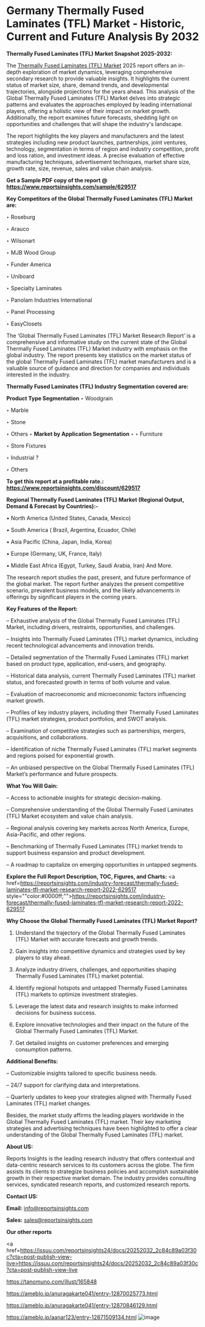 # Germany Thermally Fused Laminates (TFL) Market - Historic, Current and Future Analysis By 2032

<strong>Thermally Fused Laminates (TFL) Market Snapshot 2025-2032:</strong>

The <a href=https://www.reportsinsights.com/sample/629517>Thermally Fused Laminates (TFL) Market</a> 2025 report offers an in-depth exploration of market dynamics, leveraging comprehensive secondary research to provide valuable insights. It highlights the current status of market size, share, demand trends, and developmental trajectories, alongside projections for the years ahead. This analysis of the Global Thermally Fused Laminates (TFL) Market delves into strategic patterns and evaluates the approaches employed by leading international players, offering a holistic view of their impact on market growth. Additionally, the report examines future forecasts, shedding light on opportunities and challenges that will shape the industry's landscape.

The report highlights the key players and manufacturers and the latest strategies including new product launches, partnerships, joint ventures, technology, segmentation in terms of region and industry competition, profit and loss ration, and investment ideas. A precise evaluation of effective manufacturing techniques, advertisement techniques, market share size, growth rate, size, revenue, sales and value chain analysis.

<strong>Get a Sample PDF copy of the report @ <a href=https://www.reportsinsights.com/sample/629517 style=color:#0000ff;>https://www.reportsinsights.com/sample/629517</a></strong>

<strong>Key Competitors of the Global Thermally Fused Laminates (TFL) Market are:</strong>

‣ Roseburg

‣ Arauco

‣ Wilsonart

‣ MJB Wood Group

‣ Funder America

‣ Uniboard

‣ Specialty Laminates

‣ Panolam Industries International

‣ Panel Processing

‣ EasyClosets

The ‘Global Thermally Fused Laminates (TFL) Market Research Report’ is a comprehensive and informative study on the current state of the Global Thermally Fused Laminates (TFL) Market industry with emphasis on the global industry. The report presents key statistics on the market status of the global Thermally Fused Laminates (TFL) market manufacturers and is a valuable source of guidance and direction for companies and individuals interested in the industry.

<strong>Thermally Fused Laminates (TFL) Industry Segmentation covered are:</strong>

<strong>Product Type Segmentation</strong>
‣
Woodgrain

‣ Marble

‣ Stone

‣ Others
‣ 
<strong>Market by Application Segmentation</strong>
‣
‣  Furniture

‣ Store Fixtures

‣ Industrial ?

‣ Others

<strong>To get this report at a profitable rate.: <a href=https://www.reportsinsights.com/discount/629517 style=color:#0000ff;>https://www.reportsinsights.com/discount/629517</a></strong>

<strong>Regional Thermally Fused Laminates (TFL) Market (Regional Output, Demand &amp; Forecast by Countries):-</strong>

• North America (United States, Canada, Mexico)

• South America ( Brazil, Argentina, Ecuador, Chile)

• Asia Pacific (China, Japan, India, Korea)

• Europe (Germany, UK, France, Italy)

• Middle East Africa (Egypt, Turkey, Saudi Arabia, Iran) And More.

The research report studies the past, present, and future performance of the global market. The report further analyzes the present competitive scenario, prevalent business models, and the likely advancements in offerings by significant players in the coming years.

<strong>Key Features of the Report:</strong>

– Exhaustive analysis of the Global Thermally Fused Laminates (TFL) Market, including drivers, restraints, opportunities, and challenges.

– Insights into Thermally Fused Laminates (TFL) market dynamics, including recent technological advancements and innovation trends.

– Detailed segmentation of the Thermally Fused Laminates (TFL) market based on product type, application, end-users, and geography.

– Historical data analysis, current Thermally Fused Laminates (TFL) market status, and forecasted growth in terms of both volume and value.

– Evaluation of macroeconomic and microeconomic factors influencing market growth.

– Profiles of key industry players, including their Thermally Fused Laminates (TFL) market strategies, product portfolios, and SWOT analysis.

– Examination of competitive strategies such as partnerships, mergers, acquisitions, and collaborations.

– Identification of niche Thermally Fused Laminates (TFL) market segments and regions poised for exponential growth.

– An unbiased perspective on the Global Thermally Fused Laminates (TFL) Market’s performance and future prospects.

<strong>What You Will Gain:</strong>

– Access to actionable insights for strategic decision-making.

– Comprehensive understanding of the Global Thermally Fused Laminates (TFL) Market ecosystem and value chain analysis.

– Regional analysis covering key markets across North America, Europe, Asia-Pacific, and other regions.

– Benchmarking of Thermally Fused Laminates (TFL) market trends to support business expansion and product development.

– A roadmap to capitalize on emerging opportunities in untapped segments.

<strong>Explore the Full Report Description, TOC, Figures, and Charts:</strong>
<a href=https://reportsinsights.com/industry-forecast/thermally-fused-laminates-tfl-market-research-report-2022-629517 style=""color:#0000ff;"">https://reportsinsights.com/industry-forecast/thermally-fused-laminates-tfl-market-research-report-2022-629517</a>

<strong>Why Choose the Global Thermally Fused Laminates (TFL) Market Report?</strong>

1. Understand the trajectory of the Global Thermally Fused Laminates (TFL) Market with accurate forecasts and growth trends.

2. Gain insights into competitive dynamics and strategies used by key players to stay ahead.

3. Analyze industry drivers, challenges, and opportunities shaping Thermally Fused Laminates (TFL) market potential.

4. Identify regional hotspots and untapped Thermally Fused Laminates (TFL) markets to optimize investment strategies.

5. Leverage the latest data and research insights to make informed decisions for business success.

6. Explore innovative technologies and their impact on the future of the Global Thermally Fused Laminates (TFL) Market.

7. Get detailed insights on customer preferences and emerging consumption patterns.

<strong>Additional Benefits:</strong>

– Customizable insights tailored to specific business needs.

– 24/7 support for clarifying data and interpretations.

– Quarterly updates to keep your strategies aligned with Thermally Fused Laminates (TFL) market changes.

Besides, the market study affirms the leading players worldwide in the Global Thermally Fused Laminates (TFL) market. Their key marketing strategies and advertising techniques have been highlighted to offer a clear understanding of the Global Thermally Fused Laminates (TFL) market.

<strong><strong>About US</strong>:</strong>

Reports Insights is the leading research industry that offers contextual and data-centric research services to its customers across the globe. The firm assists its clients to strategize business policies and accomplish sustainable growth in their respective market domain. The industry provides consulting services, syndicated research reports, and customized research reports.

<strong>Contact US:</strong>

<p class=><b>Email:</b> <a href=mailto:info@reportsinsights.com>info@reportsinsights.com</a></p>
<p class=><b>Sales:</b> <a href=mailto:sales@reportsinsights.com>sales@reportsinsights.com</a></p>

<strong>Our other reports</strong>

<a href=https://issuu.com/reportsinsights24/docs/20252032_2c84c89a03f30c?cta=post-publish-view-live>https://issuu.com/reportsinsights24/docs/20252032_2c84c89a03f30c?cta=post-publish-view-live</a>

<a href=https://tanomuno.com/illust/165848>https://tanomuno.com/illust/165848</a>

<a href=https://ameblo.jp/anuragakarte041/entry-12870025773.html>https://ameblo.jp/anuragakarte041/entry-12870025773.html</a>

<a href=https://ameblo.jp/anuragakarte041/entry-12870846129.html>https://ameblo.jp/anuragakarte041/entry-12870846129.html</a>

<a href=https://ameblo.jp/aanar123/entry-12871509134.html>https://ameblo.jp/aanar123/entry-12871509134.html</a>
![image](https://github.com/user-attachments/assets/f1734534-4d6a-4951-a236-803f5cf3d60b)
